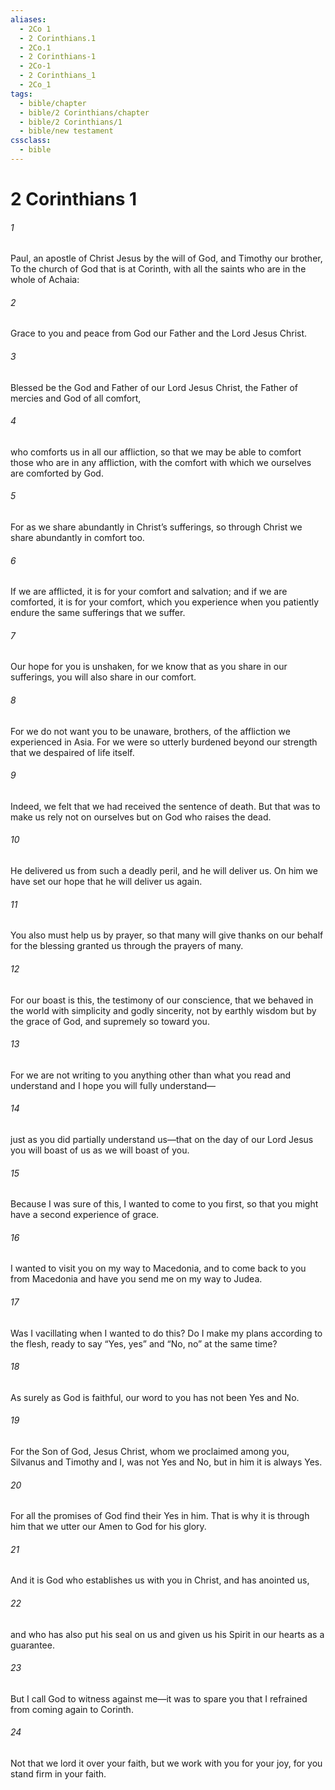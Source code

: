 ```yaml
---
aliases:
  - 2Co 1
  - 2 Corinthians.1
  - 2Co.1
  - 2 Corinthians-1
  - 2Co-1
  - 2 Corinthians_1
  - 2Co_1
tags:
  - bible/chapter
  - bible/2 Corinthians/chapter
  - bible/2 Corinthians/1
  - bible/new testament
cssclass:
  - bible
---
```


# 2 Corinthians 1

###### 1
Paul, an apostle of Christ Jesus by the will of God, and Timothy our brother, To the church of God that is at Corinth, with all the saints who are in the whole of Achaia:
###### 2
Grace to you and peace from God our Father and the Lord Jesus Christ.
###### 3
Blessed be the God and Father of our Lord Jesus Christ, the Father of mercies and God of all comfort,
###### 4
who comforts us in all our affliction, so that we may be able to comfort those who are in any affliction, with the comfort with which we ourselves are comforted by God.
###### 5
For as we share abundantly in Christ’s sufferings, so through Christ we share abundantly in comfort too.
###### 6
If we are afflicted, it is for your comfort and salvation; and if we are comforted, it is for your comfort, which you experience when you patiently endure the same sufferings that we suffer.
###### 7
Our hope for you is unshaken, for we know that as you share in our sufferings, you will also share in our comfort.
###### 8
For we do not want you to be unaware, brothers, of the affliction we experienced in Asia. For we were so utterly burdened beyond our strength that we despaired of life itself.
###### 9
Indeed, we felt that we had received the sentence of death. But that was to make us rely not on ourselves but on God who raises the dead.
###### 10
He delivered us from such a deadly peril, and he will deliver us. On him we have set our hope that he will deliver us again.
###### 11
You also must help us by prayer, so that many will give thanks on our behalf for the blessing granted us through the prayers of many.
###### 12
For our boast is this, the testimony of our conscience, that we behaved in the world with simplicity and godly sincerity, not by earthly wisdom but by the grace of God, and supremely so toward you.
###### 13
For we are not writing to you anything other than what you read and understand and I hope you will fully understand—
###### 14
just as you did partially understand us—that on the day of our Lord Jesus you will boast of us as we will boast of you.
###### 15
Because I was sure of this, I wanted to come to you first, so that you might have a second experience of grace.
###### 16
I wanted to visit you on my way to Macedonia, and to come back to you from Macedonia and have you send me on my way to Judea.
###### 17
Was I vacillating when I wanted to do this? Do I make my plans according to the flesh, ready to say “Yes, yes” and “No, no” at the same time?
###### 18
As surely as God is faithful, our word to you has not been Yes and No.
###### 19
For the Son of God, Jesus Christ, whom we proclaimed among you, Silvanus and Timothy and I, was not Yes and No, but in him it is always Yes.
###### 20
For all the promises of God find their Yes in him. That is why it is through him that we utter our Amen to God for his glory.
###### 21
And it is God who establishes us with you in Christ, and has anointed us,
###### 22
and who has also put his seal on us and given us his Spirit in our hearts as a guarantee.
###### 23
But I call God to witness against me—it was to spare you that I refrained from coming again to Corinth.
###### 24
Not that we lord it over your faith, but we work with you for your joy, for you stand firm in your faith.


